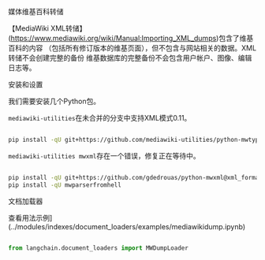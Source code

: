 媒体维基百科转储


【MediaWiki XML转储】(https://www.mediawiki.org/wiki/Manual:Importing_XML_dumps)包含了维基百科的内容
（包括所有修订版本的维基页面），但不包含与网站相关的数据。XML转储不会创建完整的备份
维基数据库的完整备份不会包含用户帐户、图像、编辑日志等。




安装和设置


我们需要安装几个Python包。


`mediawiki-utilities`在未合并的分支中支持XML模式0.11。
```bash

pip install -qU git+https://github.com/mediawiki-utilities/python-mwtypes@updates_schema_0.11
```



`mediawiki-utilities mwxml`存在一个错误，修复正在等待中。


```bash

pip install -qU git+https://github.com/gdedrouas/python-mwxml@xml_format_0.11
pip install -qU mwparserfromhell
```



文档加载器


查看用法示例](../modules/indexes/document_loaders/examples/mediawikidump.ipynb)




```python

from langchain.document_loaders import MWDumpLoader

```

